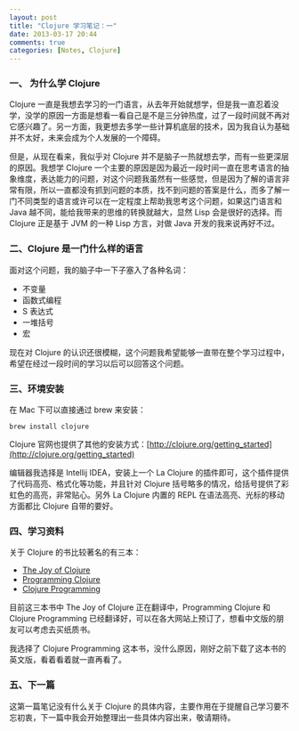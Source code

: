 ```yaml
---
layout: post
title: "Clojure 学习笔记：一"
date: 2013-03-17 20:44
comments: true
categories: [Notes, Clojure]
---
```


### 一、 为什么学 Clojure

Clojure 一直是我想去学习的一门语言，从去年开始就想学，但是我一直忍着没学，没学的原因一方面是想看一看自己是不是三分钟热度，过了一段时间就不再对它感兴趣了。另一方面，我更想去多学一些计算机底层的技术，因为我自认为基础并不太好，未来会成为个人发展的一个障碍。

但是，从现在看来，我似乎对 Clojure 并不是脑子一热就想去学，而有一些更深层的原因。我想学 Clojure 一个主要的原因是因为最近一段时间一直在思考语言的抽象维度，表达能力的问题，对这个问题我虽然有一些感觉，但是因为了解的语言非常有限，所以一直都没有抓到问题的本质，找不到问题的答案是什么，而多了解一门不同类型的语言或许可以在一定程度上帮助我思考这个问题，如果这门语言和 Java 越不同，能给我带来的思维的转换就越大，显然 Lisp 会是很好的选择。而 Clojure 正是基于 JVM 的一种 Lisp 方言，对做 Java 开发的我来说再好不过。

### 二、Clojure 是一门什么样的语言

面对这个问题，我的脑子中一下子塞入了各种名词：

- 不变量
- 函数式编程
- S 表达式 
- 一堆括号
- 宏

现在对 Clojure 的认识还很模糊，这个问题我希望能够一直带在整个学习过程中，希望在经过一段时间的学习以后可以回答这个问题。

### 三、环境安装

在 Mac 下可以直接通过 brew 来安装：

```
brew install clojure
```

Clojure 官网也提供了其他的安装方式：[http://clojure.org/getting_started](http://clojure.org/getting_started)

编辑器我选择是 Intellij IDEA，安装上一个 La Clojure 的插件即可，这个插件提供了代码高亮、格式化等功能，并且针对 Clojure 括号略多的情况，给括号提供了彩虹色的高亮，非常贴心。另外 La Clojure 内置的 REPL 在语法高亮、光标的移动方面都比 Clojure 自带的要好。

### 四、学习资料

关于 Clojure 的书比较著名的有三本：

- [The Joy of Clojure](http://book.douban.com/subject/4743790/)
- [Programming Clojure](http://book.douban.com/subject/7915128/)
- [Clojure Programming](http://book.douban.com/subject/6715378/)

目前这三本书中 The Joy of Clojure 正在翻译中，Programming Clojure 和 Clojure Programming 已经翻译好，可以在各大网站上预订了，想看中文版的朋友可以考虑去买纸质书。

我选择了 Clojure Programming 这本书，没什么原因，刚好之前下载了这本书的英文版，看着看着就一直再看了。

### 五、下一篇

这第一篇笔记没有什么关于 Clojure 的具体内容，主要作用在于提醒自己学习要不忘初衷，下一篇中我会开始整理出一些具体内容出来，敬请期待。